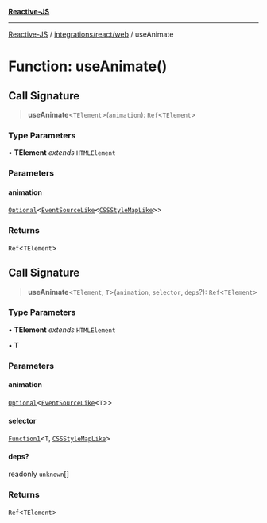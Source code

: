 [**Reactive-JS**](../../../../README.md)

***

[Reactive-JS](../../../../README.md) / [integrations/react/web](../README.md) / useAnimate

# Function: useAnimate()

## Call Signature

> **useAnimate**\<`TElement`\>(`animation`): `Ref`\<`TElement`\>

### Type Parameters

• **TElement** *extends* `HTMLElement`

### Parameters

#### animation

[`Optional`](../../../../functions/type-aliases/Optional.md)\<[`EventSourceLike`](../../../../events/interfaces/EventSourceLike.md)\<[`CSSStyleMapLike`](../../../web/interfaces/CSSStyleMapLike.md)\>\>

### Returns

`Ref`\<`TElement`\>

## Call Signature

> **useAnimate**\<`TElement`, `T`\>(`animation`, `selector`, `deps`?): `Ref`\<`TElement`\>

### Type Parameters

• **TElement** *extends* `HTMLElement`

• **T**

### Parameters

#### animation

[`Optional`](../../../../functions/type-aliases/Optional.md)\<[`EventSourceLike`](../../../../events/interfaces/EventSourceLike.md)\<`T`\>\>

#### selector

[`Function1`](../../../../functions/type-aliases/Function1.md)\<`T`, [`CSSStyleMapLike`](../../../web/interfaces/CSSStyleMapLike.md)\>

#### deps?

readonly `unknown`[]

### Returns

`Ref`\<`TElement`\>
